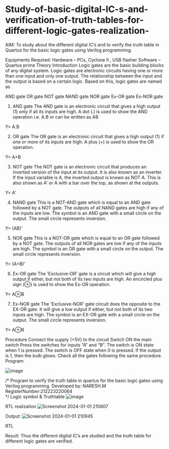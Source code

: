 # Study-of-basic-digital-IC-s-and-verification-of-truth-tables-for-different-logic-gates-realization-
 AIM:
To study about the different digital IC’s and to verify the truth table in Quartus for the basic logic gates using Verilog programming.

Equipments Required:
Hardware – PCs, Cyclone II , USB flasher
Software – Quartus prime
Theory
Introduction
Logic gates are the basic building blocks of any digital system. Logic gates are electronic circuits having one or more than one input and only one output. The relationship between the input and the output is based on a certain logic. Based on this, logic gates are named as

AND gate
OR gate
NOT gate
NAND gate
NOR gate
Ex-OR gate
Ex-NOR gate
1) AND gate
The AND gate is an electronic circuit that gives a high output (1) only if all its inputs are high. A dot (.) is used to show the AND operation i.e. A.B or can be written as AB

Y= A.B

2) OR gate
The OR gate is an electronic circuit that gives a high output (1) if one or more of its inputs are high. A plus (+) is used to show the OR operation.

Y= A+B

3) NOT gate
The NOT gate is an electronic circuit that produces an inverted version of the input at its output. It is also known as an inverter. If the input variable is A, the inverted output is known as NOT A. This is also shown as A' or A with a bar over the top, as shown at the outputs.

Y= A'

4) NAND gate
This is a NOT-AND gate which is equal to an AND gate followed by a NOT gate. The outputs of all NAND gates are high if any of the inputs are low. The symbol is an AND gate with a small circle on the output. The small circle represents inversion.

Y= (AB)’

5) NOR gate
This is a NOT-OR gate which is equal to an OR gate followed by a NOT gate. The outputs of all NOR gates are low if any of the inputs are high. The symbol is an OR gate with a small circle on the output. The small circle represents inversion.

Y= (A+B)’

6) Ex-OR gate
The 'Exclusive-OR' gate is a circuit which will give a high output if either, but not both of its two inputs are high. An encircled plus sign (⊕) is used to show the Ex-OR operation.

Y= A⊕B

7) Ex-NOR gate
The 'Exclusive-NOR' gate circuit does the opposite to the EX-OR gate. It will give a low output if either, but not both of its two inputs are high. The symbol is an EX-OR gate with a small circle on the output. The small circle represents inversion.

Y= A⊕B

Procedure
Connect the supply (+5V) to the circuit
Switch ON the main switch
Press the switches for inputs “A” and “B”. The switch is ON state when 1 is pressed. The switch is OFF state when 0 is pressed.
If the output is 1, then the bulb glows.
Check all the gates following the same procedure.
Program:


![image](https://github.com/NARESHDC/Study-of-basic-digital-IC-s-and-verification-of-truth-tables-for-different-logic-gates-realization-/assets/149348388/1a8e3063-6be1-46fe-9cd4-45fe3f2edfb0)

/*
Program to verify the truth table in quartus for the basic logic gates using Verilog programming.
Developed by: NARESH.M
RegisterNumber:212223220064  
*/
Logic symbol & Truthtable
![image](https://github.com/NARESHDC/Study-of-basic-digital-IC-s-and-verification-of-truth-tables-for-different-logic-gates-realization-/assets/149348388/79d80c42-b949-44ac-b71a-1e4242add143)

RTL realization
![Screenshot 2024-01-01 210807](https://github.com/NARESHDC/Study-of-basic-digital-IC-s-and-verification-of-truth-tables-for-different-logic-gates-realization-/assets/149348388/c3063066-9013-4c1c-ba83-3c833275d952)

Output:
![Screenshot 2024-01-01 210945](https://github.com/NARESHDC/Study-of-basic-digital-IC-s-and-verification-of-truth-tables-for-different-logic-gates-realization-/assets/149348388/7155d3a0-9e46-4a99-9377-4932237562f7)

RTL

Result:
Thus the different digital IC’s are studied and the truth table for different logic gates are verified.
